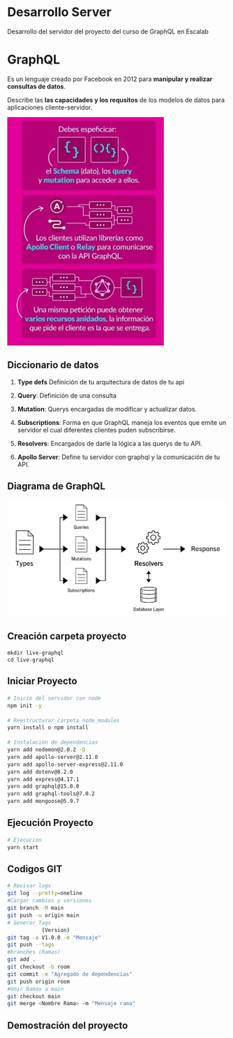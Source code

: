 # Desarrollo Server

Desarrollo del servidor del proyecto del curso de GraphQL en Escalab

# GraphQL

Es un lenguaje creado por Facebook en 2012 para **manipular y realizar consultas de datos**.

Describe las **las capacidades y los requsitos** de los modelos de datos para aplicaciones cliente-servidor.

![](img/GraphQL1.png)

## Diccionario de datos


1. **Type defs** Definición de tu arquitectura de datos de tu api

2. **Query**: Definición de una consulta

3. **Mutation**: Querys encargadas de modificar y actualizar datos.

4. **Subscriptions**: Forma en que GraphQL maneja los eventos que emite un servidor el cual diferentes clientes puden subscribirse.

5. **Resolvers**: Encargados de darle la lógica a las querys de tu API.

6. **Apollo Server**: Define tu servidor con graphql y la comunicación de tu API.

## Diagrama de GraphQL

![](img/GraphQL.png)


## Creación carpeta proyecto

```
mkdir live-graphql
cd live-graphql
```

## Iniciar Proyecto
```bash
# Inicio del servidor con node
npm init -y

# Reestructurar carpeta node_modules
yarn install o npm install

# Instalación de dependencias
yarn add nodemon@2.0.2 -D
yarn add apollo-server@2.11.0 
yarn add apollo-server-express@2.11.0
yarn add dotenv@8.2.0
yarn add express@4.17.1
yarn add graphql@15.0.0
yarn add graphql-tools@7.0.2
yarn add mongoose@5.9.7
```

## Ejecución Proyecto
```bash
# Ejecución 
yarn start
```

## Codigos GIT
```bash
# Revisar logs
git log --pretty=oneline
#Cargar cambios y versiones
git branch -M main
git push -u origin main
# Generar Tags
           (Version) 
git tag -a V1.0.0 -m "Mensaje"
git push --tags
#branches (Ramas)
git add .
git checkout -b room
git commit -m "Agregado de dependencias"
git push origin room
#Unir Ramas a main
git checkout main
git merge <Nombre Rama> -m "Mensaje rama"
```

## Demostración del proyecto

```bash

```